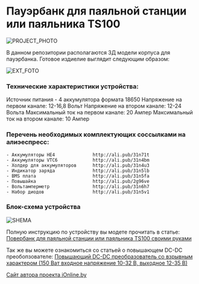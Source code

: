 # Пауэрбанк для паяльной станции или паяльника TS100
![PROJECT_PHOTO](https://www.ionline.by/promo/logo/git-logo.png)

В данном репозитории располагаются 3Д модели корпуса для пауэрбанка.
Готовое издиелие выглядит следующим образом:

![EXT_FOTO](https://static.ionline.by/2019/01/IMG_3824.jpg)

### Технические характеристики устройства:

Источник питания - 4 аккумулятора формата 18650
Напряжение на первом канале: 12-16,8 Вольт
Напряжение на втором канале: 12-24 Вольта
Максимальный ток на первом канале: 20 Ампер
Максимальный ток на втором канале: 10 Ампер

### Перечень необходимых комплектующих соссылками на алиэеспресс:

	- Аккумуляторы HE4				http://ali.pub/31n71t
	- Аккумуляторы VTC6				http://ali.pub/31n4bm
	- Холдер для аккумуляторов		http://ali.pub/31n4u3
	- Индикатор заряда 				http://ali.pub/31n5lb
	- BMS плата						http://ali.pub/31n5fa
	- Повышайка						http://ali.pub/2g96ve
	- Вольтамперметр				http://ali.pub/31n6h7
	- Набор диодов					http://ali.pub/31n5v1

### Блок-схема устройства

![SHEMA](https://static.ionline.by/2019/01/SHEMA.png)

Полную инструкцию по устройству вы модете прочитать в статье: [Повербанк для паяльной станции или паяльника TS100 своими руками](https://www.ionline.by/diy/samodelki/poverbank-dlya-payalnoj-stancii-ili-payalnika-ts100-svoimi-rukami-19-01-2019/)

Так же вы можете ознакомиться со статьей о повышающем DC-DC преобопзователе: [Повышающий DC-DC преобразователь со взрывным характером (150 Ват входное напряжение 10-32 В, выходное 12-35 В)](https://www.ionline.by/tovary-i-pokupki-v-internete/moduli/dc-dc-preobrazovateli/povyshayushhij-dc-dc-preobrazovatel-so-vzryvnym-xarakterom-150-vat-vxodnoe-napryazhenie-10-32-v-vyxodnoe-12-35-v-19-04-2018/)

[Сайт автора проекта iOnline.by](https://www.ionline.by/)